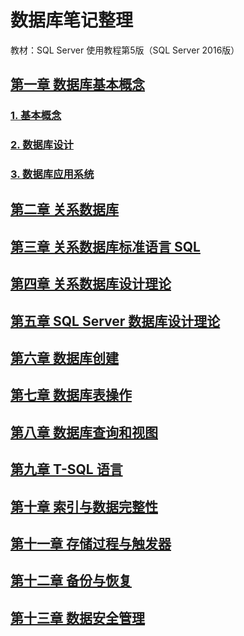 # 数据库笔记整理

教材：SQL Server 使用教程第5版（SQL Server 2016版）

## [第一章 数据库基本概念][第一章]

### [1. 基本概念][基本概念]

### [2. 数据库设计][数据库设计]

### [3. 数据库应用系统][数据库应用系统]

## [第二章 关系数据库][第二章]

## [第三章 关系数据库标准语言 SQL][第三章]

## [第四章 关系数据库设计理论][第四章]

## [第五章 SQL Server 数据库设计理论][第五章]

## [第六章 数据库创建][第六章]

## [第七章 数据库表操作][第七章]

## [第八章 数据库查询和视图][第八章]

## [第九章 T-SQL 语言][第九章]

## [第十章 索引与数据完整性][第十章]

## [第十一章 存储过程与触发器][第十一章]

## [第十二章 备份与恢复][第十二章]

## [第十三章 数据安全管理][第十三章]

[第一章]: 数据库基本概念.md
[基本概念]: 数据库基本概念.md#1-基本概念
[数据库设计]: 数据库基本概念.md#2-数据库设计
[数据库应用系统]: 数据库基本概念.md#3-数据库应用系统

[第二章]: 关系数据库.md
[笛卡尔积和关系的数学定义]: 关系数据库.md#1-笛卡尔积和关系的数学定义
[关系模式]: 关系数据库.md#2-关系模式
[关系模型的完整性]: 关系数据库.md#3-关系模型的完整性
[关系代数运算]: 关系数据库.md#4-关系代数运算

[第三章]: 关系数据库标准语言SQL.md
[第四章]: 关系数据库设计理论.md
[第五章]: SQL_Server数据库设计理论.md
[第六章]: 数据库创建.md
[第七章]: 数据库表操作.md
[第八章]: 数据库查询和视图.md
[第九章]: T-SQL语言.md
[第十章]: 索引与数据完整性.md
[第十一章]: 存储过程与触发器.md
[第十二章]: 备份与恢复.md
[第十三章]: 数据安全管理.md
